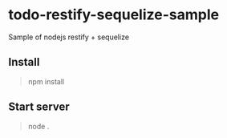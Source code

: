 # todo-restify-sequelize-sample
Sample of nodejs restify + sequelize


## Install ##

> npm install

## Start server ##

> node .